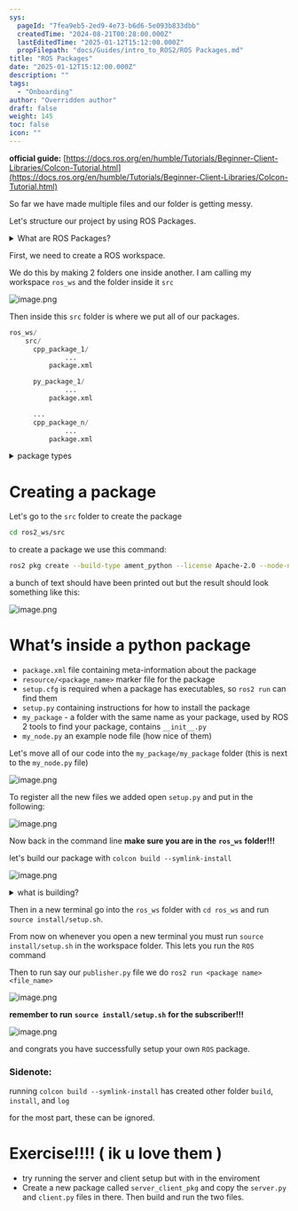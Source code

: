 ```yaml
---
sys:
  pageId: "7fea9eb5-2ed9-4e73-b6d6-5e093b833dbb"
  createdTime: "2024-08-21T00:28:00.000Z"
  lastEditedTime: "2025-01-12T15:12:00.000Z"
  propFilepath: "docs/Guides/intro_to_ROS2/ROS Packages.md"
title: "ROS Packages"
date: "2025-01-12T15:12:00.000Z"
description: ""
tags:
  - "Onboarding"
author: "Overridden author"
draft: false
weight: 145
toc: false
icon: ""
---
```


**official guide:** [https://docs.ros.org/en/humble/Tutorials/Beginner-Client-Libraries/Colcon-Tutorial.html](https://docs.ros.org/en/humble/Tutorials/Beginner-Client-Libraries/Colcon-Tutorial.html)

So far we have made multiple files and our folder is getting messy.

Let's structure our project by using ROS Packages.

<details>

<summary>What are ROS Packages?</summary>

ROS Packages are, as the name implies, packages of code that are highly sharable between ROS developers.

They consist of a folder, `package.xml` file, and source code

```python
      cpp_package_1/
		      ... imagine much code files here ..
          package.xml
```

</details>

First, we need to create a ROS workspace.

We do this by making 2 folders one inside another. I am calling my workspace `ros_ws` and the folder inside it `src`

![image.png](https://prod-files-secure.s3.us-west-2.amazonaws.com/d518164a-d88e-44d1-a4ee-3adb3bd8bce0/70706947-fd18-4537-a67b-e12946812d31/image.png?X-Amz-Algorithm=AWS4-HMAC-SHA256&X-Amz-Content-Sha256=UNSIGNED-PAYLOAD&X-Amz-Credential=ASIAZI2LB466463SOY6L%2F20250206%2Fus-west-2%2Fs3%2Faws4_request&X-Amz-Date=20250206T040954Z&X-Amz-Expires=3600&X-Amz-Security-Token=IQoJb3JpZ2luX2VjEDwaCXVzLXdlc3QtMiJHMEUCIQDaXhIJonD%2Bg%2Fmaoa%2B1eQmtcEbBTd23Cd8mNcHXIeoxpwIgQi1mOJ%2FBcUBNyVq5cHgs9O7ziTDRkaAWBBZIm2TBxJgq%2FwMIVRAAGgw2Mzc0MjMxODM4MDUiDEnPGw8ijIcQPiRTayrcA0hEH8bN7fz7VG1%2F%2B43e1LdcqM3bjb%2BzWAPHQpM%2FunnD1XY7cac8wf7SFLpBrYBhxd063O2j5Z7RPTQHekfYwggc5GIVZfMaza5jXyyDlzUw3N2RfUVuTGEhbIarbYJWIKsIHB%2BvhA9KBFTs5zoPUsLH%2BTyn1jp5mADjLoLcOYqHDcOTI1LTDSETt6HcUbqQiSgABu8elg%2FhaHwR2q6qiuvlYriiMmHTJryLZ3ZiGjzW9qorX9lvr9tff9GhiaSQLUzu3rFuxqDqy85UBJLaeCZvdS7LTTdqVNIVkxfMpMeGoKkgptpKbsbG%2F%2FvW0pnVxeNvg7qDKVGlrgtm7AMTxWXT4C7Mi42lwNA93zvqg9ANHIfPWmRVe3KHhsjDeqj4CeeJyquV2Cmpj3SSe1F80XaXUN416v6hiEURC8tGSWaQXKtGhhfK39lXHEdxfhLnfjE0mY9YSCXIPFNu0HgKqg6IXxLlKe5UhA3a58lhs5bT0zzfNL7KuG7oLcSvny9Pfq7GV1%2BGQlNBuK5Mk%2BrPUEU%2B3axYVwamJAFQElqo0l2vLGsLkDPE5Z2OMMuzyNznKWBfDDx1wdmEQE2WmKQZ7oGvvwYnOMlHm0ETYcQv8vHsOpjUqhVTXmKCpwa%2FMODgkL0GOqUBUpLBAec3S2siqh66%2BWb91s1hgGPZzsnskK%2FcttsD6%2FPRNQqejjrbdSy58oYR2Cdr8Ksalwc0uigff7absJOCx2ggBDkWc7RON0N9pLn0J3J0ID1xvnSZXXrN3N18RyXJlvcYvBdhuZKzExwNDMKoA8tbIanCRbSHkjcsoK8io%2BHmN1%2BoUG06OsnUfeEKzoQQd5ySO0bTxEB%2B5G60pkxy1x451VFw&X-Amz-Signature=83e4016d204cbe93a8c1512e0586aec1042b8303164afb2a5c81a8de1d902f2a&X-Amz-SignedHeaders=host&x-id=GetObject)

Then inside this `src` folder is where we put all of our packages.

```python
ros_ws/
    src/
      cpp_package_1/
		      ...
          package.xml

      py_package_1/
		      ...
          package.xml

      ...
      cpp_package_n/
		      ...
          package.xml

```

<details>

<summary>package types</summary>

packages can be either `C++` or python.

the intern file structure is different for each but for this guide we will stick to creating python packages

</details>

# Creating a package

Let's go to the `src` folder to create the package

```bash
cd ros2_ws/src
```

to create a package we use this command:

```bash
ros2 pkg create --build-type ament_python --license Apache-2.0 --node-name my_node my_package
```

a bunch of text should have been printed out but the result should look something like this:

![image.png](https://prod-files-secure.s3.us-west-2.amazonaws.com/d518164a-d88e-44d1-a4ee-3adb3bd8bce0/e6cf1e3f-8512-4a3e-b131-079f800bf3e8/image.png?X-Amz-Algorithm=AWS4-HMAC-SHA256&X-Amz-Content-Sha256=UNSIGNED-PAYLOAD&X-Amz-Credential=ASIAZI2LB466463SOY6L%2F20250206%2Fus-west-2%2Fs3%2Faws4_request&X-Amz-Date=20250206T040954Z&X-Amz-Expires=3600&X-Amz-Security-Token=IQoJb3JpZ2luX2VjEDwaCXVzLXdlc3QtMiJHMEUCIQDaXhIJonD%2Bg%2Fmaoa%2B1eQmtcEbBTd23Cd8mNcHXIeoxpwIgQi1mOJ%2FBcUBNyVq5cHgs9O7ziTDRkaAWBBZIm2TBxJgq%2FwMIVRAAGgw2Mzc0MjMxODM4MDUiDEnPGw8ijIcQPiRTayrcA0hEH8bN7fz7VG1%2F%2B43e1LdcqM3bjb%2BzWAPHQpM%2FunnD1XY7cac8wf7SFLpBrYBhxd063O2j5Z7RPTQHekfYwggc5GIVZfMaza5jXyyDlzUw3N2RfUVuTGEhbIarbYJWIKsIHB%2BvhA9KBFTs5zoPUsLH%2BTyn1jp5mADjLoLcOYqHDcOTI1LTDSETt6HcUbqQiSgABu8elg%2FhaHwR2q6qiuvlYriiMmHTJryLZ3ZiGjzW9qorX9lvr9tff9GhiaSQLUzu3rFuxqDqy85UBJLaeCZvdS7LTTdqVNIVkxfMpMeGoKkgptpKbsbG%2F%2FvW0pnVxeNvg7qDKVGlrgtm7AMTxWXT4C7Mi42lwNA93zvqg9ANHIfPWmRVe3KHhsjDeqj4CeeJyquV2Cmpj3SSe1F80XaXUN416v6hiEURC8tGSWaQXKtGhhfK39lXHEdxfhLnfjE0mY9YSCXIPFNu0HgKqg6IXxLlKe5UhA3a58lhs5bT0zzfNL7KuG7oLcSvny9Pfq7GV1%2BGQlNBuK5Mk%2BrPUEU%2B3axYVwamJAFQElqo0l2vLGsLkDPE5Z2OMMuzyNznKWBfDDx1wdmEQE2WmKQZ7oGvvwYnOMlHm0ETYcQv8vHsOpjUqhVTXmKCpwa%2FMODgkL0GOqUBUpLBAec3S2siqh66%2BWb91s1hgGPZzsnskK%2FcttsD6%2FPRNQqejjrbdSy58oYR2Cdr8Ksalwc0uigff7absJOCx2ggBDkWc7RON0N9pLn0J3J0ID1xvnSZXXrN3N18RyXJlvcYvBdhuZKzExwNDMKoA8tbIanCRbSHkjcsoK8io%2BHmN1%2BoUG06OsnUfeEKzoQQd5ySO0bTxEB%2B5G60pkxy1x451VFw&X-Amz-Signature=1f2bb9c14a32af917c3f159a0b9b0d76c1c0356c4c7546d5fcfe307e9f3ad0ea&X-Amz-SignedHeaders=host&x-id=GetObject)

# What’s inside a python package

- `package.xml` file containing meta-information about the package
- `resource/<package_name>` marker file for the package
- `setup.cfg` is required when a package has executables, so `ros2 run` can find them
- `setup.py` containing instructions for how to install the package
- `my_package` - a folder with the same name as your package, used by ROS 2 tools to find your package, contains `__init__.py`
- `my_node.py` an example node file (how nice of them)

Let's move all of our code into the `my_package/my_package` folder (this is next to the `my_node.py` file)

![image.png](https://prod-files-secure.s3.us-west-2.amazonaws.com/d518164a-d88e-44d1-a4ee-3adb3bd8bce0/9ce58f11-0da9-4d3e-b86d-506a9685d378/image.png?X-Amz-Algorithm=AWS4-HMAC-SHA256&X-Amz-Content-Sha256=UNSIGNED-PAYLOAD&X-Amz-Credential=ASIAZI2LB466463SOY6L%2F20250206%2Fus-west-2%2Fs3%2Faws4_request&X-Amz-Date=20250206T040954Z&X-Amz-Expires=3600&X-Amz-Security-Token=IQoJb3JpZ2luX2VjEDwaCXVzLXdlc3QtMiJHMEUCIQDaXhIJonD%2Bg%2Fmaoa%2B1eQmtcEbBTd23Cd8mNcHXIeoxpwIgQi1mOJ%2FBcUBNyVq5cHgs9O7ziTDRkaAWBBZIm2TBxJgq%2FwMIVRAAGgw2Mzc0MjMxODM4MDUiDEnPGw8ijIcQPiRTayrcA0hEH8bN7fz7VG1%2F%2B43e1LdcqM3bjb%2BzWAPHQpM%2FunnD1XY7cac8wf7SFLpBrYBhxd063O2j5Z7RPTQHekfYwggc5GIVZfMaza5jXyyDlzUw3N2RfUVuTGEhbIarbYJWIKsIHB%2BvhA9KBFTs5zoPUsLH%2BTyn1jp5mADjLoLcOYqHDcOTI1LTDSETt6HcUbqQiSgABu8elg%2FhaHwR2q6qiuvlYriiMmHTJryLZ3ZiGjzW9qorX9lvr9tff9GhiaSQLUzu3rFuxqDqy85UBJLaeCZvdS7LTTdqVNIVkxfMpMeGoKkgptpKbsbG%2F%2FvW0pnVxeNvg7qDKVGlrgtm7AMTxWXT4C7Mi42lwNA93zvqg9ANHIfPWmRVe3KHhsjDeqj4CeeJyquV2Cmpj3SSe1F80XaXUN416v6hiEURC8tGSWaQXKtGhhfK39lXHEdxfhLnfjE0mY9YSCXIPFNu0HgKqg6IXxLlKe5UhA3a58lhs5bT0zzfNL7KuG7oLcSvny9Pfq7GV1%2BGQlNBuK5Mk%2BrPUEU%2B3axYVwamJAFQElqo0l2vLGsLkDPE5Z2OMMuzyNznKWBfDDx1wdmEQE2WmKQZ7oGvvwYnOMlHm0ETYcQv8vHsOpjUqhVTXmKCpwa%2FMODgkL0GOqUBUpLBAec3S2siqh66%2BWb91s1hgGPZzsnskK%2FcttsD6%2FPRNQqejjrbdSy58oYR2Cdr8Ksalwc0uigff7absJOCx2ggBDkWc7RON0N9pLn0J3J0ID1xvnSZXXrN3N18RyXJlvcYvBdhuZKzExwNDMKoA8tbIanCRbSHkjcsoK8io%2BHmN1%2BoUG06OsnUfeEKzoQQd5ySO0bTxEB%2B5G60pkxy1x451VFw&X-Amz-Signature=63393ee8e98dbdf26e3f8babe250c4924075f81db5cbb2b5bcbb21aefc9d8207&X-Amz-SignedHeaders=host&x-id=GetObject)

To register all the new files we added open `setup.py` and put in the following:

![image.png](https://prod-files-secure.s3.us-west-2.amazonaws.com/d518164a-d88e-44d1-a4ee-3adb3bd8bce0/1cd7c262-4cae-4496-9d75-c178537d24a2/image.png?X-Amz-Algorithm=AWS4-HMAC-SHA256&X-Amz-Content-Sha256=UNSIGNED-PAYLOAD&X-Amz-Credential=ASIAZI2LB466463SOY6L%2F20250206%2Fus-west-2%2Fs3%2Faws4_request&X-Amz-Date=20250206T040954Z&X-Amz-Expires=3600&X-Amz-Security-Token=IQoJb3JpZ2luX2VjEDwaCXVzLXdlc3QtMiJHMEUCIQDaXhIJonD%2Bg%2Fmaoa%2B1eQmtcEbBTd23Cd8mNcHXIeoxpwIgQi1mOJ%2FBcUBNyVq5cHgs9O7ziTDRkaAWBBZIm2TBxJgq%2FwMIVRAAGgw2Mzc0MjMxODM4MDUiDEnPGw8ijIcQPiRTayrcA0hEH8bN7fz7VG1%2F%2B43e1LdcqM3bjb%2BzWAPHQpM%2FunnD1XY7cac8wf7SFLpBrYBhxd063O2j5Z7RPTQHekfYwggc5GIVZfMaza5jXyyDlzUw3N2RfUVuTGEhbIarbYJWIKsIHB%2BvhA9KBFTs5zoPUsLH%2BTyn1jp5mADjLoLcOYqHDcOTI1LTDSETt6HcUbqQiSgABu8elg%2FhaHwR2q6qiuvlYriiMmHTJryLZ3ZiGjzW9qorX9lvr9tff9GhiaSQLUzu3rFuxqDqy85UBJLaeCZvdS7LTTdqVNIVkxfMpMeGoKkgptpKbsbG%2F%2FvW0pnVxeNvg7qDKVGlrgtm7AMTxWXT4C7Mi42lwNA93zvqg9ANHIfPWmRVe3KHhsjDeqj4CeeJyquV2Cmpj3SSe1F80XaXUN416v6hiEURC8tGSWaQXKtGhhfK39lXHEdxfhLnfjE0mY9YSCXIPFNu0HgKqg6IXxLlKe5UhA3a58lhs5bT0zzfNL7KuG7oLcSvny9Pfq7GV1%2BGQlNBuK5Mk%2BrPUEU%2B3axYVwamJAFQElqo0l2vLGsLkDPE5Z2OMMuzyNznKWBfDDx1wdmEQE2WmKQZ7oGvvwYnOMlHm0ETYcQv8vHsOpjUqhVTXmKCpwa%2FMODgkL0GOqUBUpLBAec3S2siqh66%2BWb91s1hgGPZzsnskK%2FcttsD6%2FPRNQqejjrbdSy58oYR2Cdr8Ksalwc0uigff7absJOCx2ggBDkWc7RON0N9pLn0J3J0ID1xvnSZXXrN3N18RyXJlvcYvBdhuZKzExwNDMKoA8tbIanCRbSHkjcsoK8io%2BHmN1%2BoUG06OsnUfeEKzoQQd5ySO0bTxEB%2B5G60pkxy1x451VFw&X-Amz-Signature=921de2c85f5c5e363812ae4b617bb2323bd1d9462761840b38f0b72554650e88&X-Amz-SignedHeaders=host&x-id=GetObject)

Now back in the command line **make sure you are in the** **`ros_ws`** **folder!!!**

let's build our package with `colcon build --symlink-install`

![image.png](https://prod-files-secure.s3.us-west-2.amazonaws.com/d518164a-d88e-44d1-a4ee-3adb3bd8bce0/2f2a0d27-b173-48fd-b189-5f5c0ce65619/image.png?X-Amz-Algorithm=AWS4-HMAC-SHA256&X-Amz-Content-Sha256=UNSIGNED-PAYLOAD&X-Amz-Credential=ASIAZI2LB466463SOY6L%2F20250206%2Fus-west-2%2Fs3%2Faws4_request&X-Amz-Date=20250206T040954Z&X-Amz-Expires=3600&X-Amz-Security-Token=IQoJb3JpZ2luX2VjEDwaCXVzLXdlc3QtMiJHMEUCIQDaXhIJonD%2Bg%2Fmaoa%2B1eQmtcEbBTd23Cd8mNcHXIeoxpwIgQi1mOJ%2FBcUBNyVq5cHgs9O7ziTDRkaAWBBZIm2TBxJgq%2FwMIVRAAGgw2Mzc0MjMxODM4MDUiDEnPGw8ijIcQPiRTayrcA0hEH8bN7fz7VG1%2F%2B43e1LdcqM3bjb%2BzWAPHQpM%2FunnD1XY7cac8wf7SFLpBrYBhxd063O2j5Z7RPTQHekfYwggc5GIVZfMaza5jXyyDlzUw3N2RfUVuTGEhbIarbYJWIKsIHB%2BvhA9KBFTs5zoPUsLH%2BTyn1jp5mADjLoLcOYqHDcOTI1LTDSETt6HcUbqQiSgABu8elg%2FhaHwR2q6qiuvlYriiMmHTJryLZ3ZiGjzW9qorX9lvr9tff9GhiaSQLUzu3rFuxqDqy85UBJLaeCZvdS7LTTdqVNIVkxfMpMeGoKkgptpKbsbG%2F%2FvW0pnVxeNvg7qDKVGlrgtm7AMTxWXT4C7Mi42lwNA93zvqg9ANHIfPWmRVe3KHhsjDeqj4CeeJyquV2Cmpj3SSe1F80XaXUN416v6hiEURC8tGSWaQXKtGhhfK39lXHEdxfhLnfjE0mY9YSCXIPFNu0HgKqg6IXxLlKe5UhA3a58lhs5bT0zzfNL7KuG7oLcSvny9Pfq7GV1%2BGQlNBuK5Mk%2BrPUEU%2B3axYVwamJAFQElqo0l2vLGsLkDPE5Z2OMMuzyNznKWBfDDx1wdmEQE2WmKQZ7oGvvwYnOMlHm0ETYcQv8vHsOpjUqhVTXmKCpwa%2FMODgkL0GOqUBUpLBAec3S2siqh66%2BWb91s1hgGPZzsnskK%2FcttsD6%2FPRNQqejjrbdSy58oYR2Cdr8Ksalwc0uigff7absJOCx2ggBDkWc7RON0N9pLn0J3J0ID1xvnSZXXrN3N18RyXJlvcYvBdhuZKzExwNDMKoA8tbIanCRbSHkjcsoK8io%2BHmN1%2BoUG06OsnUfeEKzoQQd5ySO0bTxEB%2B5G60pkxy1x451VFw&X-Amz-Signature=210e54f494ef69159b8d2e9584a49d39c3ec5710e314bdec0479a5b4ed3ee6fa&X-Amz-SignedHeaders=host&x-id=GetObject)

<details>

<summary>what is building?</summary>

if you are a CS major at Rose-Hulman you will learn the answer to this in CSSE132

but TLDR; is it combines all the code files into one program that can be run easily 

</details>

Then in a new terminal go into the `ros_ws` folder with `cd ros_ws` and run `source install/setup.sh`. 

From now on whenever you open a new terminal you must run `source install/setup.sh` in the workspace folder. This lets you run the `ROS` command

Then to run say our `publisher.py` file we do `ros2 run <package name> <file_name>`

![image.png](https://prod-files-secure.s3.us-west-2.amazonaws.com/d518164a-d88e-44d1-a4ee-3adb3bd8bce0/4f4b1219-3a44-4632-aa0a-ce3471699f59/image.png?X-Amz-Algorithm=AWS4-HMAC-SHA256&X-Amz-Content-Sha256=UNSIGNED-PAYLOAD&X-Amz-Credential=ASIAZI2LB466463SOY6L%2F20250206%2Fus-west-2%2Fs3%2Faws4_request&X-Amz-Date=20250206T040954Z&X-Amz-Expires=3600&X-Amz-Security-Token=IQoJb3JpZ2luX2VjEDwaCXVzLXdlc3QtMiJHMEUCIQDaXhIJonD%2Bg%2Fmaoa%2B1eQmtcEbBTd23Cd8mNcHXIeoxpwIgQi1mOJ%2FBcUBNyVq5cHgs9O7ziTDRkaAWBBZIm2TBxJgq%2FwMIVRAAGgw2Mzc0MjMxODM4MDUiDEnPGw8ijIcQPiRTayrcA0hEH8bN7fz7VG1%2F%2B43e1LdcqM3bjb%2BzWAPHQpM%2FunnD1XY7cac8wf7SFLpBrYBhxd063O2j5Z7RPTQHekfYwggc5GIVZfMaza5jXyyDlzUw3N2RfUVuTGEhbIarbYJWIKsIHB%2BvhA9KBFTs5zoPUsLH%2BTyn1jp5mADjLoLcOYqHDcOTI1LTDSETt6HcUbqQiSgABu8elg%2FhaHwR2q6qiuvlYriiMmHTJryLZ3ZiGjzW9qorX9lvr9tff9GhiaSQLUzu3rFuxqDqy85UBJLaeCZvdS7LTTdqVNIVkxfMpMeGoKkgptpKbsbG%2F%2FvW0pnVxeNvg7qDKVGlrgtm7AMTxWXT4C7Mi42lwNA93zvqg9ANHIfPWmRVe3KHhsjDeqj4CeeJyquV2Cmpj3SSe1F80XaXUN416v6hiEURC8tGSWaQXKtGhhfK39lXHEdxfhLnfjE0mY9YSCXIPFNu0HgKqg6IXxLlKe5UhA3a58lhs5bT0zzfNL7KuG7oLcSvny9Pfq7GV1%2BGQlNBuK5Mk%2BrPUEU%2B3axYVwamJAFQElqo0l2vLGsLkDPE5Z2OMMuzyNznKWBfDDx1wdmEQE2WmKQZ7oGvvwYnOMlHm0ETYcQv8vHsOpjUqhVTXmKCpwa%2FMODgkL0GOqUBUpLBAec3S2siqh66%2BWb91s1hgGPZzsnskK%2FcttsD6%2FPRNQqejjrbdSy58oYR2Cdr8Ksalwc0uigff7absJOCx2ggBDkWc7RON0N9pLn0J3J0ID1xvnSZXXrN3N18RyXJlvcYvBdhuZKzExwNDMKoA8tbIanCRbSHkjcsoK8io%2BHmN1%2BoUG06OsnUfeEKzoQQd5ySO0bTxEB%2B5G60pkxy1x451VFw&X-Amz-Signature=36be9bd9a031a881d95bfd325c27fd6d96abc840589edccea21d19670aad6173&X-Amz-SignedHeaders=host&x-id=GetObject)

**remember to run** **`source install/setup.sh`** **for the subscriber!!!**

![image.png](https://prod-files-secure.s3.us-west-2.amazonaws.com/d518164a-d88e-44d1-a4ee-3adb3bd8bce0/02121119-dad4-49ec-8356-c956108b4243/image.png?X-Amz-Algorithm=AWS4-HMAC-SHA256&X-Amz-Content-Sha256=UNSIGNED-PAYLOAD&X-Amz-Credential=ASIAZI2LB466463SOY6L%2F20250206%2Fus-west-2%2Fs3%2Faws4_request&X-Amz-Date=20250206T040954Z&X-Amz-Expires=3600&X-Amz-Security-Token=IQoJb3JpZ2luX2VjEDwaCXVzLXdlc3QtMiJHMEUCIQDaXhIJonD%2Bg%2Fmaoa%2B1eQmtcEbBTd23Cd8mNcHXIeoxpwIgQi1mOJ%2FBcUBNyVq5cHgs9O7ziTDRkaAWBBZIm2TBxJgq%2FwMIVRAAGgw2Mzc0MjMxODM4MDUiDEnPGw8ijIcQPiRTayrcA0hEH8bN7fz7VG1%2F%2B43e1LdcqM3bjb%2BzWAPHQpM%2FunnD1XY7cac8wf7SFLpBrYBhxd063O2j5Z7RPTQHekfYwggc5GIVZfMaza5jXyyDlzUw3N2RfUVuTGEhbIarbYJWIKsIHB%2BvhA9KBFTs5zoPUsLH%2BTyn1jp5mADjLoLcOYqHDcOTI1LTDSETt6HcUbqQiSgABu8elg%2FhaHwR2q6qiuvlYriiMmHTJryLZ3ZiGjzW9qorX9lvr9tff9GhiaSQLUzu3rFuxqDqy85UBJLaeCZvdS7LTTdqVNIVkxfMpMeGoKkgptpKbsbG%2F%2FvW0pnVxeNvg7qDKVGlrgtm7AMTxWXT4C7Mi42lwNA93zvqg9ANHIfPWmRVe3KHhsjDeqj4CeeJyquV2Cmpj3SSe1F80XaXUN416v6hiEURC8tGSWaQXKtGhhfK39lXHEdxfhLnfjE0mY9YSCXIPFNu0HgKqg6IXxLlKe5UhA3a58lhs5bT0zzfNL7KuG7oLcSvny9Pfq7GV1%2BGQlNBuK5Mk%2BrPUEU%2B3axYVwamJAFQElqo0l2vLGsLkDPE5Z2OMMuzyNznKWBfDDx1wdmEQE2WmKQZ7oGvvwYnOMlHm0ETYcQv8vHsOpjUqhVTXmKCpwa%2FMODgkL0GOqUBUpLBAec3S2siqh66%2BWb91s1hgGPZzsnskK%2FcttsD6%2FPRNQqejjrbdSy58oYR2Cdr8Ksalwc0uigff7absJOCx2ggBDkWc7RON0N9pLn0J3J0ID1xvnSZXXrN3N18RyXJlvcYvBdhuZKzExwNDMKoA8tbIanCRbSHkjcsoK8io%2BHmN1%2BoUG06OsnUfeEKzoQQd5ySO0bTxEB%2B5G60pkxy1x451VFw&X-Amz-Signature=23e4e585c53ea5115f0510b6c95473108d4c40d7b440f5cc855760b97a8bccfa&X-Amz-SignedHeaders=host&x-id=GetObject)

and congrats you have successfully setup your own `ROS` package.

### Sidenote:

running `colcon build --symlink-install` has created other folder `build`, `install`, and `log`

for the most part, these can be ignored.

# Exercise!!!! ( ik u love them )

- try running the server and client setup but with in the enviroment
- Create a new package called `server_client_pkg` and copy the `server.py` and `client.py` files in there. Then build and run the two files.
